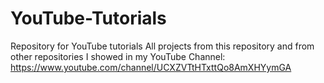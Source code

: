# YouTube-Tutorials
Repository for YouTube tutorials
All projects from this repository and from other repositories I showed in my YouTube Channel: https://www.youtube.com/channel/UCXZVTtHTxttQo8AmXHYymGA
